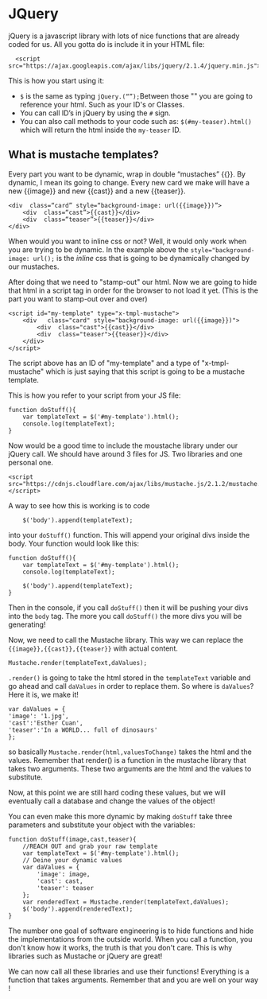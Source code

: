 # JQuery 
jQuery is a javascript library with lots of nice functions that are already coded for us. All you gotta do is include it in your HTML file: 

	  <script src="https://ajax.googleapis.com/ajax/libs/jquery/2.1.4/jquery.min.js">

This is how you start using it: 

- `$` is the same as typing `jQuery.(“”);`Between those "" you are going to reference your html. Such as your ID's or Classes. 
- You can call ID’s in jQuery by using the `#` sign. 
- You can also call methods to your code such as: `$(#my-teaser).html()` which will return the html inside the `my-teaser` ID. 

## What is mustache templates? 

Every part you want to be dynamic, wrap in double “mustaches” {{}}. By dynamic, I mean its going to change. Every new card we make will have a new {{image}} and new {{cast}} and a new {{teaser}}.

	<div  class=“card” style=“background-image: url({{image}})”>
	    <div  class=“cast”>{{cast}}</div>
	    <div  class=“teaser”>{{teaser}}</div>
	</div> 

When would you want to inline css or not? 
Well, it would only work when you are trying to be dynamic. In the example above the `style="background-image: url();` is the *inline* css that is going to be dynamically changed by our mustaches. 


After doing that we need to "stamp-out" our html. Now we are going to hide that html in a script tag in order for the browser to not load it yet. (This is the part you want to stamp-out over and over)

	<script id="my-template" type="x-tmpl-mustache">
		<div   class="card" style="background-image: url({{image}})">
		    <div  class="cast">{{cast}}</div>
		    <div  class="teaser">{{teaser}}</div>
		</div> 
	</script>

The script above has an ID of "my-template" and a type of "x-tmpl-mustache" which is just saying that this script is going to be a mustache template. 

This is how you refer to your script from your JS file: 

	function doStuff(){
		var templateText = $('#my-template').html();
		console.log(templateText);
	}



Now would be a good time to include the moustache library under our jQuery call. We should have around 3 files for JS. Two libraries and one personal one. 

	<script src="https://cdnjs.cloudflare.com/ajax/libs/mustache.js/2.1.2/mustache.min.js"></script>


A way to see how this is working is to code 
		
		$('body').append(templateText);

into your `doStuff()` function. This will append your original divs inside the body. Your function would look like this: 

	
	function doStuff(){
		var templateText = $('#my-template').html();
		console.log(templateText);

		$('body').append(templateText);
	}

Then in the console, if you call `doStuff()` then it will be pushing your divs into the `body` tag. The more you call `doStuff()` the more divs you will be generating! 

Now, we need to call the Mustache library. This way we can replace the `{{image}},{{cast}},{{teaser}}` with actual content. 

	
	Mustache.render(templateText,daValues);

`.render()` is going to take the html stored in the `templateText` variable and go ahead and call `daValues` in order to replace them. So where is `daValues`? Here it is, we make it! 

	var daValues = {
	'image': '1.jpg',
	'cast':'Esther Cuan',
	'teaser':'In a WORLD... full of dinosaurs'
	};


so basically `Mustache.render(html,valuesToChange)` takes the html and the values. Remember that render() is a function in the mustache library that takes two arguments. These two arguments are the html and the values to substitute. 


Now, at this point we are still hard coding these values, but we will eventually call a database and change the values of the object! 

You can even make this more dynamic by making `doStuff` take three parameters and substitute your object with the variables: 




	function doStuff(image,cast,teaser){
		//REACH OUT and grab your raw template
		var templateText = $('#my-template').html();
		// Deine your dynamic values
		var daValues = {
			'image': image,
			'cast': cast,
			'teaser': teaser
		};
		var renderedText = Mustache.render(templateText,daValues);
		$('body').append(renderedText);
	}


	

The number one goal of software engineering is to hide functions and hide the implementations from the outside world. When you call a function, you don't know how it works, the truth is that you don't care. This is why libraries such as Mustache or jQuery are great! 

We can now call all these libraries and use their functions! Everything is a function that takes arguments. Remember that and you are well on your way ! 





